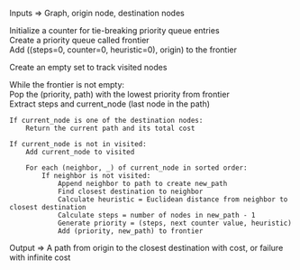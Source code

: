 Inputs => Graph, origin node, destination nodes

Initialize a counter for tie-breaking priority queue entries  
Create a priority queue called frontier  
Add ((steps=0, counter=0, heuristic=0), origin) to the frontier  

Create an empty set to track visited nodes  

While the frontier is not empty:  
    Pop the (priority, path) with the lowest priority from frontier  
    Extract steps and current_node (last node in the path)  

    If current_node is one of the destination nodes:  
        Return the current path and its total cost  

    If current_node is not in visited:  
        Add current_node to visited  

        For each (neighbor, _) of current_node in sorted order:  
            If neighbor is not visited:  
                Append neighbor to path to create new_path  
                Find closest destination to neighbor  
                Calculate heuristic = Euclidean distance from neighbor to closest destination  
                Calculate steps = number of nodes in new_path - 1  
                Generate priority = (steps, next counter value, heuristic)  
                Add (priority, new_path) to frontier  

Output => A path from origin to the closest destination with cost, or failure with infinite cost
